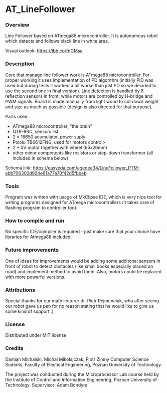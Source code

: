 # AT_LineFollower

### Overview
Line Follower based on ATmega88 microcontroller. 
It is autonomous robot which detects and follows black line in white area.

Visual outlook: https://ibb.co/fnGMsa

### Description
Core that manage line follower work is ATmega88 microcontroller. For proper working it uses implementation of PD algorithm (initially PID was used but during tests it worked a bit worse than just PD so we decided to use the second one in final version). Line detection is handled by 8 reflection sensors in front, while motors are controlled by H-bridge and PWM signals.
Board is made manually from light wood to cut down weight and size as much as possible 
(design is also directed for that purpose).

Parts used:
- ATmega88 microcontroller, “the brain”
- QTR-8RC, sensors list
- 2 * 18650 acumulator, power suply
- Pololu TB6612FNG, used for motors control>
- 2 * 5V motor together with wheel (65x26mm)
- other minor components like resistors or step-down transformer (all included in schema below)

Schema link: https://easyeda.com/agedee34/LineFollower_PTM-ebb706302d924e61a77a70f42d5fbbeb

### Tools
Program was written with usage of MkClipse IDE, which is very nice tool for writing programs designed for ATmega microcontrollers (it takes care of flashing program to controller too).

### How to compile and run
No specific IDE/compiler is required - just make sure that your choice have libraries for Atmega88 included.

### Future improvements
One of ideas for improvements would be adding some additonal sensors in front of robot to detect obstacles (like small books especially placed on road) and implement method to avoid them. Also, motors could be replaced with more powerful versions.

### Attributions
Special thanks for our math lecturer dr. Piotr Rejmenciak, who after seeing our robot gave
us pen for no reason stating that he would like to give us some kind of support :)

### License
Distributed under MIT license

### Credits
Damian Michalski, Michał Mikołajczak, Piotr Zimny
Computer Science Sudents, Faculty of Electical Engineering, Poznan University of Technology.

The project was conducted during the Microprocessor Lab course held by the Institute of Control and Information Engineering, Poznan University of Technology. Supervisor: Adam Bondyra
